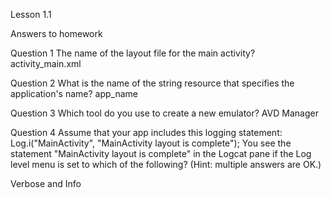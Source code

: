 Lesson 1.1

Answers to homework

Question 1
The name of the layout file for the main activity?
activity_main.xml

Question 2
What is the name of the string resource that specifies the application's name?
app_name

Question 3
Which tool do you use to create a new emulator?
AVD Manager

Question 4
Assume that your app includes this logging statement:
Log.i("MainActivity", "MainActivity layout is complete");
You see the statement "MainActivity layout is complete" in the Logcat pane if the Log level menu is set to which of the following? (Hint: multiple answers are OK.)

Verbose and Info

